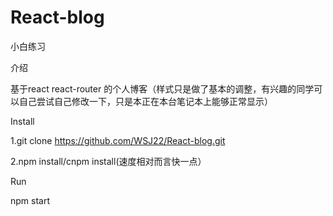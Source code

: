 # React-blog
小白练习


介绍

基于react react-router 的个人博客（样式只是做了基本的调整，有兴趣的同学可以自己尝试自己修改一下，只是本正在本台笔记本上能够正常显示）

Install

1.git clone https://github.com/WSJ22/React-blog.git

2.npm install/cnpm install(速度相对而言快一点）

Run

npm start


